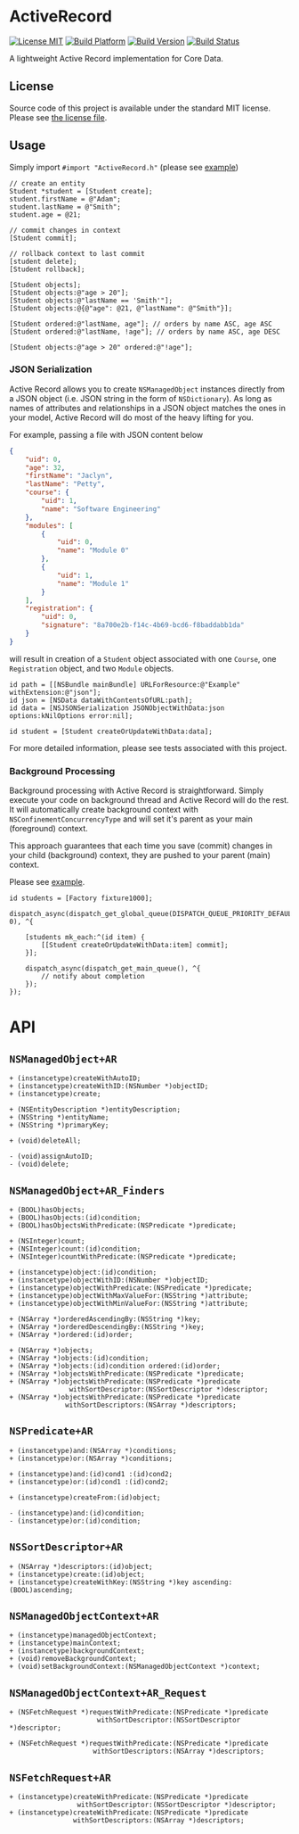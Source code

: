 # ActiveRecord

[![License MIT](https://go-shields.herokuapp.com/license-MIT-blue.png)](https://github.com/michalkonturek/ActiveRecord/blob/master/LICENSE)
[![Build Platform](https://cocoapod-badges.herokuapp.com/p/ActiveRecord/badge.png)](https://github.com/michalkonturek/ActiveRecord)
[![Build Version](https://cocoapod-badges.herokuapp.com/v/ActiveRecord/badge.png)](https://github.com/michalkonturek/ActiveRecord)
[![Build Status](https://travis-ci.org/michalkonturek/ActiveRecord.png?branch=master)](https://travis-ci.org/michalkonturek/ActiveRecord)

A lightweight Active Record implementation for Core Data.

## License

Source code of this project is available under the standard MIT license. Please see [the license file][LICENSE].

[PODS]:http://cocoapods.org/
[LICENSE]:https://github.com/michalkonturek/ActiveRecord/blob/master/LICENSE


## Usage

Simply import `#import "ActiveRecord.h"` (please see [example][EXAMPLE])

[EXAMPLE]:https://github.com/michalkonturek/ActiveRecord/blob/master/ActiveRecord/ActiveRecord/Example/Example.m

```objc
// create an entity
Student *student = [Student create];
student.firstName = @"Adam";
student.lastName = @"Smith";
student.age = @21;

// commit changes in context
[Student commit];

// rollback context to last commit
[student delete];
[Student rollback];

[Student objects];
[Student objects:@"age > 20"];
[Student objects:@"lastName == 'Smith'"];
[Student objects:@{@"age": @21, @"lastName": @"Smith"}];

[Student ordered:@"lastName, age"]; // orders by name ASC, age ASC
[Student ordered:@"lastName, !age"]; // orders by name ASC, age DESC

[Student objects:@"age > 20" ordered:@"!age"];
```

### JSON Serialization

Active Record allows you to create `NSManagedObject` instances directly from a JSON object (i.e. JSON string in the form of `NSDictionary`). As long as names of attributes and relationships in a JSON object matches the ones in your model, Active Record will do most of the heavy lifting for you.

For example, passing a file with JSON content below

```json
{
    "uid": 0,
    "age": 32,
    "firstName": "Jaclyn",
    "lastName": "Petty",
    "course": {
        "uid": 1,
        "name": "Software Engineering"
    },
    "modules": [
        {
            "uid": 0,
            "name": "Module 0"
        },
        {
            "uid": 1,
            "name": "Module 1"
        }
    ],
    "registration": {
        "uid": 0,
        "signature": "8a700e2b-f14c-4b69-bcd6-f8baddabb1da"
    }
}
```

will result in creation of a `Student` object associated with one `Course`, one `Registration` object, and two `Module` objects.

```objc
id path = [[NSBundle mainBundle] URLForResource:@"Example" withExtension:@"json"];
id json = [NSData dataWithContentsOfURL:path];
id data = [NSJSONSerialization JSONObjectWithData:json options:kNilOptions error:nil];

id student = [Student createOrUpdateWithData:data];
```

For more detailed information, please see tests associated with this project.


### Background Processing

Background processing with Active Record is straightforward. Simply execute your code on background thread and Active Record will do the rest. It will automatically create background context with `NSConfinementConcurrencyType` and will set it's parent as your main (foreground) context. 

This approach guarantees that each time you save (commit) changes in your child (background) context, they are pushed to your parent (main) context.

Please see [example][EXAMPLE-BG].

[EXAMPLE-BG]:https://github.com/michalkonturek/ActiveRecord/blob/master/ActiveRecord/ActiveRecord/Example/ExampleBackground.m

```objc
id students = [Factory fixture1000];

dispatch_async(dispatch_get_global_queue(DISPATCH_QUEUE_PRIORITY_DEFAULT, 0), ^{
    
    [students mk_each:^(id item) {
		[[Student createOrUpdateWithData:item] commit];
    }];
    
    dispatch_async(dispatch_get_main_queue(), ^{
		// notify about completion
    });
});
```

<!--### Integration with `mogenerator`

TBA-->


# API

## `NSManagedObject+AR`

```objc
+ (instancetype)createWithAutoID;
+ (instancetype)createWithID:(NSNumber *)objectID;
+ (instancetype)create;

+ (NSEntityDescription *)entityDescription;
+ (NSString *)entityName;
+ (NSString *)primaryKey;

+ (void)deleteAll;

- (void)assignAutoID;
- (void)delete;
```


## `NSManagedObject+AR_Finders`

```objc
+ (BOOL)hasObjects;
+ (BOOL)hasObjects:(id)condition;
+ (BOOL)hasObjectsWithPredicate:(NSPredicate *)predicate;

+ (NSInteger)count;
+ (NSInteger)count:(id)condition;
+ (NSInteger)countWithPredicate:(NSPredicate *)predicate;

+ (instancetype)object:(id)condition;
+ (instancetype)objectWithID:(NSNumber *)objectID;
+ (instancetype)objectWithPredicate:(NSPredicate *)predicate;
+ (instancetype)objectWithMaxValueFor:(NSString *)attribute;
+ (instancetype)objectWithMinValueFor:(NSString *)attribute;

+ (NSArray *)orderedAscendingBy:(NSString *)key;
+ (NSArray *)orderedDescendingBy:(NSString *)key;
+ (NSArray *)ordered:(id)order;

+ (NSArray *)objects;
+ (NSArray *)objects:(id)condition;
+ (NSArray *)objects:(id)condition ordered:(id)order;
+ (NSArray *)objectsWithPredicate:(NSPredicate *)predicate;
+ (NSArray *)objectsWithPredicate:(NSPredicate *)predicate
               withSortDescriptor:(NSSortDescriptor *)descriptor;
+ (NSArray *)objectsWithPredicate:(NSPredicate *)predicate
              withSortDescriptors:(NSArray *)descriptors;
```


## `NSPredicate+AR`

```objc
+ (instancetype)and:(NSArray *)conditions;
+ (instancetype)or:(NSArray *)conditions;

+ (instancetype)and:(id)cond1 :(id)cond2;
+ (instancetype)or:(id)cond1 :(id)cond2;

+ (instancetype)createFrom:(id)object;

- (instancetype)and:(id)condition;
- (instancetype)or:(id)condition;
```


## `NSSortDescriptor+AR`

```objc
+ (NSArray *)descriptors:(id)object;
+ (instancetype)create:(id)object;
+ (instancetype)createWithKey:(NSString *)key ascending:(BOOL)ascending;
```


## `NSManagedObjectContext+AR`

```objc
+ (instancetype)managedObjectContext;
+ (instancetype)mainContext;
+ (instancetype)backgroundContext;
+ (void)removeBackgroundContext;
+ (void)setBackgroundContext:(NSManagedObjectContext *)context;
```


## `NSManagedObjectContext+AR_Request`

```objc
+ (NSFetchRequest *)requestWithPredicate:(NSPredicate *)predicate
                      withSortDescriptor:(NSSortDescriptor *)descriptor;

+ (NSFetchRequest *)requestWithPredicate:(NSPredicate *)predicate
                     withSortDescriptors:(NSArray *)descriptors;
```


## `NSFetchRequest+AR`

```objc
+ (instancetype)createWithPredicate:(NSPredicate *)predicate
                 withSortDescriptor:(NSSortDescriptor *)descriptor;
+ (instancetype)createWithPredicate:(NSPredicate *)predicate
                withSortDescriptors:(NSArray *)descriptors;
```

<!--
- - -

[![Bitdeli Badge](https://d2weczhvl823v0.cloudfront.net/michalkonturek/activerecord/trend.png)](https://bitdeli.com/free "Bitdeli Badge")
-->